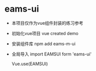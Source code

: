 # eams-ui


- 本项目仅作为vue组件封装的练习参考

- 初始化vue项目
    vue created demo

- 安装组件库
    npm add eams-m-ui

- 全局导入
    import EAMSUI form 'eams-ui'


    Vue.use(EAMSUI)
